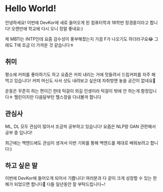 # Hello World!
안녕하세요! 이번에 DevKor에 새로 들어오게 된 컴퓨터학과 18학번 정경륜이라고 합니다! 오랜만에 학교에 다시 오니 정말 좋네요:) 

제 MBTI는 INTP인데 요즘 감수성이 풍부해졌는지 가끔 F가 나오기도 하더라구요😂 그래도 T에 조금 더 가까운 것 같습니다ㅎ 
## 취미
평소에 커피를 좋아하기도 하고 요즘은 커피 내리는 거에 맛들려서 드립커피를 자주 해먹고 있습니다! 커피 머신도 사서 샷도 내려보고 싶은데 자취방엔 놓을 공간이 없네요🤣

운동은 꾸준히 하는 편이긴 한데 턱걸이 외길 인생이라 턱걸이 밖에 안 하는게 함정입니다ㅎ 헬린이지만 다음달부턴 헬스장을 다녀볼까 합니다

## 관심사 
ML, DL 모두 관심이 많아서 조금씩 공부하고 있습니다! 요즘은 NLP랑 GAN 관련해서 공부 중 입니다!

최근에는 백엔드에도 관심이 생겨서 이번 기회를 통해 백엔드를 제대로 배워보려고 합니다:) 

## 하고 싶은 말 
이번에 DevKor에 들어오게 되어서 기쁩니다! 여러분과 다 같이 크게 성장할 수 있는 한 해가 되었으면 합니다🙂 다들 일년동안 잘 부탁드립니다~!
